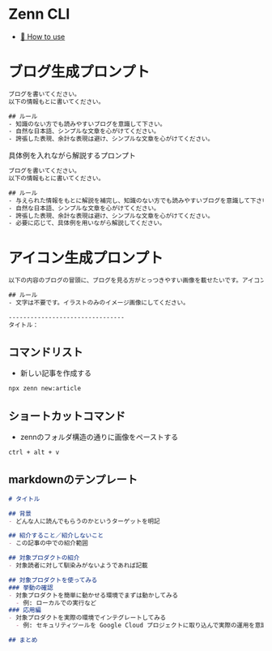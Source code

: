 # Zenn CLI

* [📘 How to use](https://zenn.dev/zenn/articles/zenn-cli-guide)


# ブログ生成プロンプト
```txt
ブログを書いてください。 
以下の情報もとに書いてください。 

## ルール 
- 知識のない方でも読みやすいブログを意識して下さい。 
- 自然な日本語、シンプルな文章を心がけてください。
- 誇張した表現、余計な表現は避け、シンプルな文章を心がけてください。
```

具体例を入れながら解説するプロンプト
```txt
ブログを書いてください。 
以下の情報もとに書いてください。 

## ルール 
- 与えられた情報をもとに解説を補完し、知識のない方でも読みやすいブログを意識して下さい。 
- 自然な日本語、シンプルな文章を心がけてください。
- 誇張した表現、余計な表現は避け、シンプルな文章を心がけてください。
- 必要に応じて、具体例を用いながら解説してください。
```


# アイコン生成プロンプト
```txt
以下の内容のブログの冒頭に、ブログを見る方がとっつきやすい画像を載せたいです。アイコン画像を生成してください。

## ルール
- 文字は不要です。イラストのみのイメージ画像にしてください。

--------------------------------
タイトル：
```

## コマンドリスト

* 新しい記事を作成する

```bash
npx zenn new:article
```

## ショートカットコマンド

* zennのフォルダ構造の通りに画像をペーストする

```bash
ctrl + alt + v
```

## markdownのテンプレート

```markdown
# タイトル

## 背景
- どんな人に読んでもらうのかというターゲットを明記

## 紹介すること／紹介しないこと
- この記事の中での紹介範囲

## 対象プロダクトの紹介
- 対象読者に対して馴染みがないようであれば記載

## 対象プロダクトを使ってみる
### 挙動の確認
- 対象プロダクトを簡単に動かせる環境でまずは動かしてみる
  - 例: ローカルでの実行など
### 応用編
- 対象プロダクトを実際の環境でインテグレートしてみる
  - 例: セキュリティツールを Google Cloud プロジェクトに取り込んで実際の運用を意識してみるなど

## まとめ
```
